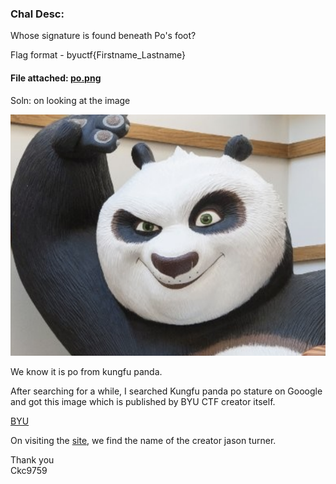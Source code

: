 ### Chal Desc: 
Whose signature is found beneath Po's foot?

Flag format - byuctf{Firstname_Lastname}

#### File attached:  [po.png](https://github.com/ckc1404/CTF_writeups/blob/main/BYU%20CTF/Dream%20about%20noodles%20(OSINT)/po.png)

Soln: on looking at the image  

![ckc](https://github.com/ckc1404/CTF_writeups/blob/main/BYU%20CTF/Dream%20about%20noodles%20(OSINT)/po.png)  

We know it is po from kungfu panda.

After searching for a while, I searched Kungfu panda po stature on Gooogle and got this image which is published by BYU CTF creator itself.

[BYU](https://www.google.com/url?sa=i&url=https%3A%2F%2Funiverse.byu.edu%2F2012%2F09%2F27%2F5-campus-locations-you-didnt-know-existed%2F&psig=AOvVaw1rapP9fFIItPciw7_TH4L1&ust=1653978595961000&source=images&cd=vfe&ved=0CA0QjhxqFwoTCIiKy8jMhvgCFQAAAAAdAAAAABAD)

On visiting the [site](https://universe.byu.edu/2012/09/27/5-campus-locations-you-didnt-know-existed/), 
we find the name of the creator jason turner.

Thank you  
Ckc9759
